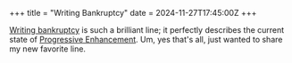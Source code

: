 +++
title = "Writing Bankruptcy"
date = 2024-11-27T17:45:00Z
+++

[Writing bankruptcy](https://mastodon.social/@Edent/113555727215153955) is such a brilliant line; it perfectly describes the current state of [Progressive Enhancement](@/blog/_index.md). Um, yes that's all, just wanted to share my new favorite line.
